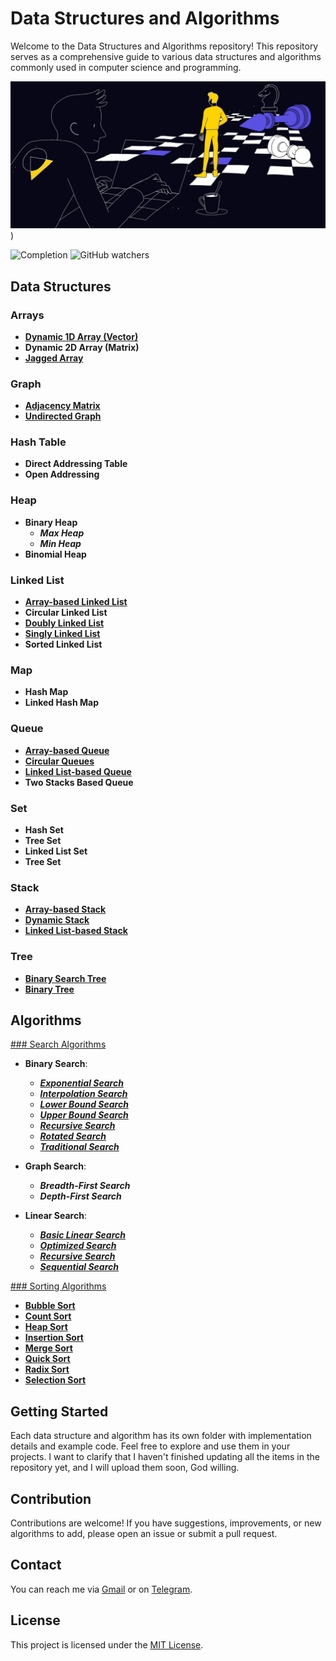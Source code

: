 # Data Structures and Algorithms

Welcome to the Data Structures and Algorithms repository! This repository serves as a comprehensive guide to various data structures and algorithms commonly used in computer science and programming.

![Data Structures and Algorithms](https://github.com/AllamF5J/Data_Structure_C/blob/main/Chess.jpg))

![Completion](https://img.shields.io/badge/Completion-90%25-blue) ![GitHub watchers](https://img.shields.io/github/watchers/AllamF5J/Data_Structure_C)

## Data Structures

### Arrays
- [**Dynamic 1D Array (Vector)**](https://github.com/AllamF5J/Data_Structure_C/tree/main/Array/Dynamic%201D_Array%20(vector))
- **Dynamic 2D Array (Matrix)**
- [**Jagged Array**](https://github.com/AllamF5J/Data_Structure_C/tree/main/Array/Jagged%20Array)

### Graph
- [**Adjacency Matrix**](https://github.com/AllamF5J/Data_Structure_C/tree/main/Graph/Adjacency%20Matrix)
- [**Undirected Graph**](https://github.com/AllamF5J/Data_Structure_C/tree/main/Graph/Undirected%20Graph)
  
### Hash Table
- **Direct Addressing Table**
- **Open Addressing**

### Heap
- **Binary Heap**
  - ***Max Heap***
  - ***Min Heap***
- **Binomial Heap**

### Linked List
- [**Array-based Linked List**](https://github.com/AllamF5J/Data_Structure_C/tree/main/Linked%20List/Array%20Based%20Linked%20List)
- **Circular Linked List**
- [**Doubly Linked List**](https://github.com/AllamF5J/Data_Structure_C/tree/main/Linked%20List/Doubly%20Linked%20List)
- [**Singly Linked List**](https://github.com/AllamF5J/Data_Structure_C/tree/main/Linked%20List/Singly%20Linked%20List)
- **Sorted Linked List**

### Map
- **Hash Map**
- **Linked Hash Map**

### Queue
- [**Array-based Queue**](https://github.com/AllamF5J/Data_Structure_C/tree/main/Queue/Array-based%20Queue)
- [**Circular Queues**](https://github.com/AllamF5J/Data_Structure_C/tree/main/Queue/Circular%20Queue)
- [**Linked List-based Queue**](https://github.com/AllamF5J/Data_Structure_C/tree/main/Queue/Linked%20List%20Based%20Queue)
- **Two Stacks Based Queue**
  
### Set
- **Hash Set**
- **Tree Set**
- **Linked List Set**
- **Tree Set**
  
### Stack
- [**Array-based Stack**](https://github.com/AllamF5J/Data_Structure_C/tree/main/Stack/Array%20Based%20Stack)
- [**Dynamic Stack**](https://github.com/AllamF5J/Data_Structure_C/tree/main/Stack/Dynamic%20Stack)
- [**Linked List-based Stack**](https://github.com/AllamF5J/Data_Structure_C/tree/main/Stack/Linked%20List%20Based%20Stack)

### Tree
- [**Binary Search Tree**](https://github.com/AllamF5J/Data_Structure_C/tree/main/Tree/Binary%20Search%20Tree)
- [**Binary Tree**](https://github.com/AllamF5J/Data_Structure_C/tree/main/Tree/Binary%20Tree)

  
## Algorithms

 [### Search Algorithms](https://github.com/AllamF5J/Data_Structure_C/tree/main/Searching%20Algorithm)
 
   - **Binary Search**:
     - [***Exponential Search***](https://github.com/AllamF5J/Data_Structure_C/blob/main/Searching%20Algorithm/Binary%20search/ExponentialSearch.c)
     - [***Interpolation Search***](https://github.com/AllamF5J/Data_Structure_C/blob/main/Searching%20Algorithm/Binary%20search/InterpolationSearch.c)
     - [***Lower Bound Search***](https://github.com/AllamF5J/Data_Structure_C/blob/main/Searching%20Algorithm/Binary%20search/LowerBoundSearch.c)
     - [***Upper Bound Search***](https://github.com/AllamF5J/Data_Structure_C/blob/main/Searching%20Algorithm/Binary%20search/UpperBoundSearch.c)
     - [***Recursive Search***](https://github.com/AllamF5J/Data_Structure_C/blob/main/Searching%20Algorithm/Binary%20search/RecursiveSearch.c)
     - [***Rotated Search***](https://github.com/AllamF5J/Data_Structure_C/blob/main/Searching%20Algorithm/Binary%20search/RotatedSearch.c)
     - [***Traditional Search***](https://github.com/AllamF5J/Data_Structure_C/blob/main/Searching%20Algorithm/Binary%20search/TraditionalSearch.c)

   - **Graph Search**:
     - ***Breadth-First Search***
     - ***Depth-First Search***
       
   - **Linear Search**:
     - [***Basic Linear Search***](https://github.com/AllamF5J/Data_Structure_C/blob/main/Searching%20Algorithm/Linear%20search/BasicLinearSearch.c)
     - [***Optimized Search***](https://github.com/AllamF5J/Data_Structure_C/blob/main/Searching%20Algorithm/Linear%20search/OptimiziedSearch.c)
     - [***Recursive Search***](https://github.com/AllamF5J/Data_Structure_C/blob/main/Searching%20Algorithm/Linear%20search/RecursiveSearch.c)
     - [***Sequential Search***](https://github.com/AllamF5J/Data_Structure_C/blob/main/Searching%20Algorithm/Linear%20search/SequentialSearch.c)
    
[### Sorting Algorithms](https://github.com/AllamF5J/Data_Structure_C/tree/main/Sorting%20Algorithm)

  - [**Bubble Sort**](https://github.com/AllamF5J/Data_Structure_C/blob/main/Sorting%20Algorithm/BubbleSort.c)
  - [**Count Sort**](https://github.com/AllamF5J/Data_Structure_C/blob/main/Sorting%20Algorithm/CountSort.c)
  - [**Heap Sort**](https://github.com/AllamF5J/Data_Structure_C/blob/main/Sorting%20Algorithm/HeapSort.c)
  - [**Insertion Sort**](https://github.com/AllamF5J/Data_Structure_C/blob/main/Sorting%20Algorithm/InsertionSort.c)
  - [**Merge Sort**](https://github.com/AllamF5J/Data_Structure_C/blob/main/Sorting%20Algorithm/MergeSort.c)
  - [**Quick Sort**](https://github.com/AllamF5J/Data_Structure_C/blob/main/Sorting%20Algorithm/QuickSort.c)
  - [**Radix Sort**](https://github.com/AllamF5J/Data_Structure_C/blob/main/Sorting%20Algorithm/RadixSort.c)
  - [**Selection Sort**](https://github.com/AllamF5J/Data_Structure_C/blob/main/Sorting%20Algorithm/SelectionSort.c)

## Getting Started
Each data structure and algorithm has its own folder with implementation details and example code. Feel free to explore and use them in your projects.
I want to clarify that I haven't finished updating all the items in the repository yet, and I will upload them soon, God willing.

## Contribution
Contributions are welcome! If you have suggestions, improvements, or new algorithms to add, please open an issue or submit a pull request.

## Contact
You can reach me via [Gmail](mailto:lamahmd122@gmail.com) or on [Telegram](http://t.me/GziXnine).


## License
This project is licensed under the [MIT License](LICENSE).
